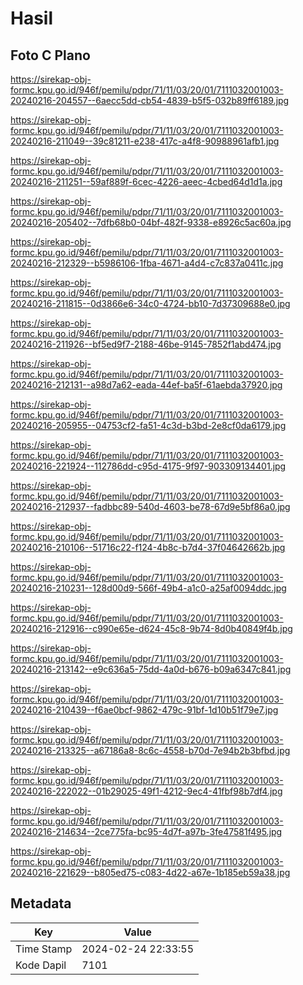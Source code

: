 # Hasil

## Foto C Plano

https://sirekap-obj-formc.kpu.go.id/946f/pemilu/pdpr/71/11/03/20/01/7111032001003-20240216-204557--6aecc5dd-cb54-4839-b5f5-032b89ff6189.jpg

https://sirekap-obj-formc.kpu.go.id/946f/pemilu/pdpr/71/11/03/20/01/7111032001003-20240216-211049--39c81211-e238-417c-a4f8-90988961afb1.jpg

https://sirekap-obj-formc.kpu.go.id/946f/pemilu/pdpr/71/11/03/20/01/7111032001003-20240216-211251--59af889f-6cec-4226-aeec-4cbed64d1d1a.jpg

https://sirekap-obj-formc.kpu.go.id/946f/pemilu/pdpr/71/11/03/20/01/7111032001003-20240216-205402--7dfb68b0-04bf-482f-9338-e8926c5ac60a.jpg

https://sirekap-obj-formc.kpu.go.id/946f/pemilu/pdpr/71/11/03/20/01/7111032001003-20240216-212329--b5986106-1fba-4671-a4d4-c7c837a0411c.jpg

https://sirekap-obj-formc.kpu.go.id/946f/pemilu/pdpr/71/11/03/20/01/7111032001003-20240216-211815--0d3866e6-34c0-4724-bb10-7d37309688e0.jpg

https://sirekap-obj-formc.kpu.go.id/946f/pemilu/pdpr/71/11/03/20/01/7111032001003-20240216-211926--bf5ed9f7-2188-46be-9145-7852f1abd474.jpg

https://sirekap-obj-formc.kpu.go.id/946f/pemilu/pdpr/71/11/03/20/01/7111032001003-20240216-212131--a98d7a62-eada-44ef-ba5f-61aebda37920.jpg

https://sirekap-obj-formc.kpu.go.id/946f/pemilu/pdpr/71/11/03/20/01/7111032001003-20240216-205955--04753cf2-fa51-4c3d-b3bd-2e8cf0da6179.jpg

https://sirekap-obj-formc.kpu.go.id/946f/pemilu/pdpr/71/11/03/20/01/7111032001003-20240216-221924--112786dd-c95d-4175-9f97-903309134401.jpg

https://sirekap-obj-formc.kpu.go.id/946f/pemilu/pdpr/71/11/03/20/01/7111032001003-20240216-212937--fadbbc89-540d-4603-be78-67d9e5bf86a0.jpg

https://sirekap-obj-formc.kpu.go.id/946f/pemilu/pdpr/71/11/03/20/01/7111032001003-20240216-210106--51716c22-f124-4b8c-b7d4-37f04642662b.jpg

https://sirekap-obj-formc.kpu.go.id/946f/pemilu/pdpr/71/11/03/20/01/7111032001003-20240216-210231--128d00d9-566f-49b4-a1c0-a25af0094ddc.jpg

https://sirekap-obj-formc.kpu.go.id/946f/pemilu/pdpr/71/11/03/20/01/7111032001003-20240216-212916--c990e65e-d624-45c8-9b74-8d0b40849f4b.jpg

https://sirekap-obj-formc.kpu.go.id/946f/pemilu/pdpr/71/11/03/20/01/7111032001003-20240216-213142--e9c636a5-75dd-4a0d-b676-b09a6347c841.jpg

https://sirekap-obj-formc.kpu.go.id/946f/pemilu/pdpr/71/11/03/20/01/7111032001003-20240216-210439--f6ae0bcf-9862-479c-91bf-1d10b51f79e7.jpg

https://sirekap-obj-formc.kpu.go.id/946f/pemilu/pdpr/71/11/03/20/01/7111032001003-20240216-213325--a67186a8-8c6c-4558-b70d-7e94b2b3bfbd.jpg

https://sirekap-obj-formc.kpu.go.id/946f/pemilu/pdpr/71/11/03/20/01/7111032001003-20240216-222022--01b29025-49f1-4212-9ec4-41fbf98b7df4.jpg

https://sirekap-obj-formc.kpu.go.id/946f/pemilu/pdpr/71/11/03/20/01/7111032001003-20240216-214634--2ce775fa-bc95-4d7f-a97b-3fe47581f495.jpg

https://sirekap-obj-formc.kpu.go.id/946f/pemilu/pdpr/71/11/03/20/01/7111032001003-20240216-221629--b805ed75-c083-4d22-a67e-1b185eb59a38.jpg


## Metadata

| Key        | Value               |
| ---------- | ------------------- |
| Time Stamp | 2024-02-24 22:33:55 |
| Kode Dapil | 7101                |



